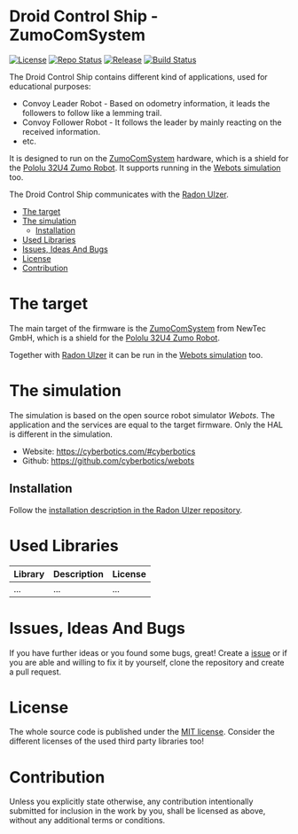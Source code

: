 # Droid Control Ship - ZumoComSystem <!-- omit in toc -->

[![License](https://img.shields.io/badge/license-MIT-blue.svg)](http://choosealicense.com/licenses/mit/)
[![Repo Status](https://www.repostatus.org/badges/latest/wip.svg)](https://www.repostatus.org/#wip)
[![Release](https://img.shields.io/github/release/BlueAndi/DroidControlShip.svg)](https://github.com/BlueAndi/DroidControlShip/releases)
[![Build Status](https://github.com/BlueAndi/DroidControlShip/actions/workflows/main.yml/badge.svg?branch=main)](https://github.com/BlueAndi/DroidControlShip/actions/workflows/main.yml)

The Droid Control Ship contains different kind of applications, used for educational purposes:
* Convoy Leader Robot - Based on odometry information, it leads the followers to follow like a lemming trail.
* Convoy Follower Robot - It follows the leader by mainly reacting on the received information.
* etc.

It is designed to run on the [ZumoComSystem](https://github.com/NewTec-GmbH/ZumoComSystem) hardware, which is a shield for the [Pololu 32U4 Zumo Robot](https://www.pololu.com/product/2510). It supports running in the [Webots simulation](https://www.cyberbotics.com/) too.

The Droid Control Ship communicates with the [Radon Ulzer](https://github.com/BlueAndi/RadonUlzer).

- [The target](#the-target)
- [The simulation](#the-simulation)
  - [Installation](#installation)
- [Used Libraries](#used-libraries)
- [Issues, Ideas And Bugs](#issues-ideas-and-bugs)
- [License](#license)
- [Contribution](#contribution)

# The target
The main target of the firmware is the [ZumoComSystem](https://github.com/NewTec-GmbH/ZumoComSystem) from NewTec GmbH, which is a shield for the [Pololu 32U4 Zumo Robot](https://www.pololu.com/product/2510).

Together with [Radon Ulzer](https://github.com/BlueAndi/RadonUlzer) it can be run in the [Webots simulation](https://www.cyberbotics.com/) too.

# The simulation
The simulation is based on the open source robot simulator *Webots*. The application and the services are equal to the target firmware. Only the HAL is different in the simulation.

* Website: https://cyberbotics.com/#cyberbotics
* Github: https://github.com/cyberbotics/webots

## Installation

Follow the [installation description in the Radon Ulzer repository](https://github.com/BlueAndi/RadonUlzer).

# Used Libraries

| Library | Description | License |
| - | - | - |
| ... | ... | ... |

# Issues, Ideas And Bugs
If you have further ideas or you found some bugs, great! Create a [issue](https://github.com/BlueAndi/DroidControlShip/issues) or if you are able and willing to fix it by yourself, clone the repository and create a pull request.

# License
The whole source code is published under the [MIT license](http://choosealicense.com/licenses/mit/).
Consider the different licenses of the used third party libraries too!

# Contribution
Unless you explicitly state otherwise, any contribution intentionally submitted for inclusion in the work by you, shall be licensed as above, without any
additional terms or conditions.

